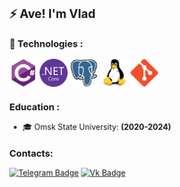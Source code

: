 ## ⚡ Ave! I'm Vlad

### 💼 Technologies  :
<code><img height="50" src="https://github.com/devicons/devicon/blob/master/icons/csharp/csharp-original.svg" alt="csharp"></code>
<code><img height="50" src="https://github.com/devicons/devicon/blob/master/icons/dotnetcore/dotnetcore-original.svg" alt="dotnetcore"></code>
<code><img height="50" src="https://github.com/devicons/devicon/blob/master/icons/postgresql/postgresql-original.svg" alt="postgresql"></code>
<code><img height="50" src="https://github.com/devicons/devicon/blob/master/icons/linux/linux-original.svg" alt="linux"></code>
<code><img height="50" src="https://github.com/devicons/devicon/blob/master/icons/git/git-original.svg" alt="git"></code>

### Education :
* 🎓 Omsk State University: **(2020-2024)**

### Contacts:
[![Telegram Badge](https://img.shields.io/badge/-Telegram-0088cc?style=flat&logo=Telegram&logoColor=white&color=9cf)](https://t.me/done_eagle)
[![Vk Badge](https://img.shields.io/badge/-Vkontakte-0088cc?style=flat&logo=VK&logoColor=white)](https://vk.com/done.eagle)
